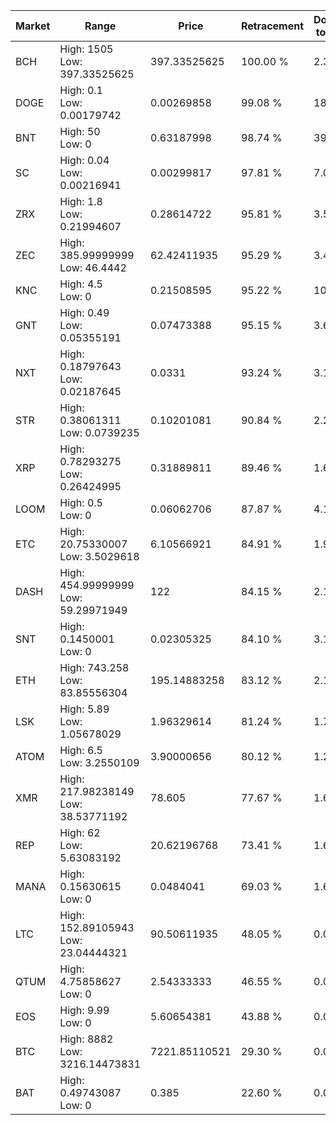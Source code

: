 | Market | Range | Price| Retracement | Doubles to 50% |
| --- | --- | --- | --- | --- |
| BCH | High: 1505<br />Low: 397.33525625 | 397.33525625 | 100.00 % | 2.39 |
| DOGE | High: 0.1<br />Low: 0.00179742 | 0.00269858 | 99.08 % | 18.86 |
| BNT | High: 50<br />Low: 0 | 0.63187998 | 98.74 % | 39.56 |
| SC | High: 0.04<br />Low: 0.00216941 | 0.00299817 | 97.81 % | 7.03 |
| ZRX | High: 1.8<br />Low: 0.21994607 | 0.28614722 | 95.81 % | 3.53 |
| ZEC | High: 385.99999999<br />Low: 46.4442 | 62.42411935 | 95.29 % | 3.46 |
| KNC | High: 4.5<br />Low: 0 | 0.21508595 | 95.22 % | 10.46 |
| GNT | High: 0.49<br />Low: 0.05355191 | 0.07473388 | 95.15 % | 3.64 |
| NXT | High: 0.18797643<br />Low: 0.02187645 | 0.0331 | 93.24 % | 3.17 |
| STR | High: 0.38061311<br />Low: 0.0739235 | 0.10201081 | 90.84 % | 2.23 |
| XRP | High: 0.78293275<br />Low: 0.26424995 | 0.31889811 | 89.46 % | 1.64 |
| LOOM | High: 0.5<br />Low: 0 | 0.06062706 | 87.87 % | 4.12 |
| ETC | High: 20.75330007<br />Low: 3.5029618 | 6.10566921 | 84.91 % | 1.99 |
| DASH | High: 454.99999999<br />Low: 59.29971949 | 122 | 84.15 % | 2.11 |
| SNT | High: 0.1450001<br />Low: 0 | 0.02305325 | 84.10 % | 3.14 |
| ETH | High: 743.258<br />Low: 83.85556304 | 195.14883258 | 83.12 % | 2.12 |
| LSK | High: 5.89<br />Low: 1.05678029 | 1.96329614 | 81.24 % | 1.77 |
| ATOM | High: 6.5<br />Low: 3.2550109 | 3.90000656 | 80.12 % | 1.25 |
| XMR | High: 217.98238149<br />Low: 38.53771192 | 78.605 | 77.67 % | 1.63 |
| REP | High: 62<br />Low: 5.63083192 | 20.62196768 | 73.41 % | 1.64 |
| MANA | High: 0.15630615<br />Low: 0 | 0.0484041 | 69.03 % | 1.61 |
| LTC | High: 152.89105943<br />Low: 23.04444321 | 90.50611935 | 48.05 % | 0.00 |
| QTUM | High: 4.75858627<br />Low: 0 | 2.54333333 | 46.55 % | 0.00 |
| EOS | High: 9.99<br />Low: 0 | 5.60654381 | 43.88 % | 0.00 |
| BTC | High: 8882<br />Low: 3216.14473831 | 7221.85110521 | 29.30 % | 0.00 |
| BAT | High: 0.49743087<br />Low: 0 | 0.385 | 22.60 % | 0.00 |
